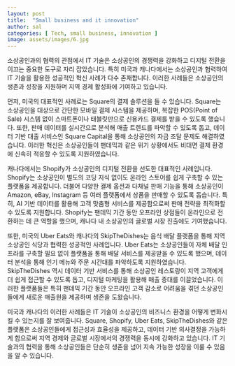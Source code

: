 ```yaml
---
layout: post
title:  "Small business and it innovation"
author: sal
categories: [ Tech, small business, innovation ]
image: assets/images/6.jpg
---
```

소상공인과의 협력의 관점에서 IT 기술은 소상공인의 경쟁력을 강화하고 디지털 전환을 이끄는 중요한 도구로 자리 잡았습니다. 특히 미국과 캐나다에서는 소상공인과 협력하여 IT 기술을 활용한 성공적인 혁신 사례가 다수 존재합니다. 이러한 사례들은 소상공인의 생존과 성장을 지원하며 지역 경제 활성화에 기여하고 있습니다.

먼저, 미국의 대표적인 사례로는 Square의 결제 솔루션을 들 수 있습니다. Square는 소상공인을 대상으로 간단한 모바일 결제 시스템을 제공하며, 복잡한 POS(Point of Sale) 시스템 없이 스마트폰이나 태블릿만으로 신용카드 결제를 받을 수 있도록 했습니다. 또한, 판매 데이터를 실시간으로 분석해 매출 트렌드를 파악할 수 있도록 돕고, 데이터 기반 대출 서비스인 Square Capital을 통해 소상공인의 자금 조달 문제도 해결하였습니다. 이러한 혁신은 소상공인들이 팬데믹과 같은 위기 상황에서도 비대면 결제 환경에 신속히 적응할 수 있도록 지원하였습니다.

캐나다에서는 Shopify가 소상공인의 디지털 전환을 선도한 대표적인 사례입니다. Shopify는 소상공인이 별도의 코딩 지식 없이도 온라인 스토어를 쉽게 구축할 수 있는 플랫폼을 제공합니다. 더불어 다양한 결제 옵션과 다채널 판매 기능을 통해 소상공인이 Amazon, eBay, Instagram 등 여러 플랫폼에서 상품을 판매할 수 있도록 돕습니다. 특히, AI 기반 데이터를 활용해 고객 맞춤형 서비스를 제공함으로써 판매 전략을 최적화할 수 있도록 지원합니다. Shopify는 팬데믹 기간 동안 오프라인 상점들이 온라인으로 전환하는 데 큰 역할을 했으며, 캐나다 내 소상공인의 글로벌 시장 진출에도 기여했습니다.

또한, 미국의 Uber Eats와 캐나다의 SkipTheDishes는 음식 배달 플랫폼을 통해 지역 소상공인 식당과 협력한 성공적인 사례입니다. Uber Eats는 소상공인들이 자체 배달 인프라를 구축할 필요 없이 플랫폼을 통해 배달 서비스를 제공받을 수 있도록 했으며, 데이터 분석을 통해 인기 메뉴와 주문 시간대를 파악하도록 지원하였습니다. SkipTheDishes 역시 데이터 기반 서비스를 통해 소상공인 레스토랑이 지역 고객에게 더 쉽게 접근할 수 있도록 돕고, 디지털 마케팅을 활용해 매출 증대를 이끌었습니다. 이러한 플랫폼들은 특히 팬데믹 기간 동안 오프라인 고객 감소로 어려움을 겪던 소상공인들에게 새로운 매출원을 제공하며 생존을 도왔습니다.

미국과 캐나다의 이러한 사례들은 IT 기술이 소상공인의 비즈니스 환경을 어떻게 변화시킬 수 있는지를 잘 보여줍니다. Square, Shopify, Uber Eats, SkipTheDishes와 같은 플랫폼은 소상공인들에게 접근성과 효율성을 제공하고, 데이터 기반 의사결정을 가능하게 함으로써 지역 경제와 글로벌 시장에서의 경쟁력을 동시에 강화하고 있습니다. IT 기술과의 협력을 통해 소상공인들은 단순히 생존을 넘어 지속 가능한 성장을 이룰 수 있음을 알 수 있습니다.